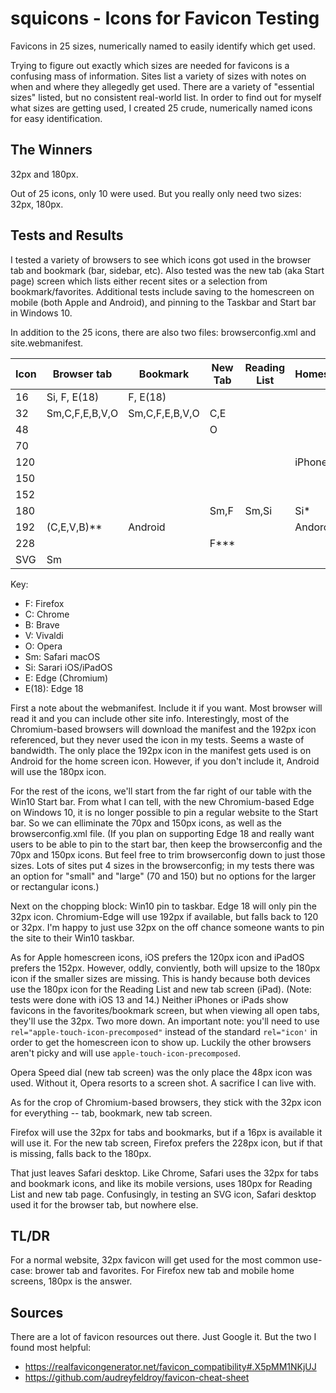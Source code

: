 # squicons - Icons for Favicon Testing

Favicons in 25 sizes, numerically named to easily identify which get used.

Trying to figure out exactly which sizes are needed for favicons is a confusing mass of information. Sites list a variety of sizes with notes on when and where they allegedly get used. There are a variety of "essential sizes" listed, but no consistent real-world list. In order to find out for myself what sizes are getting used, I created 25 crude, numerically named icons for easy identification. 

## The Winners

32px and 180px.

Out of 25 icons, only 10 were used. But you really only need two sizes: 32px, 180px.

## Tests and Results

I tested a variety of browsers to see which icons got used in the browser tab and bookmark (bar, sidebar, etc). Also tested was the new tab (aka Start page) screen which lists either recent sites or a selection from bookmark/favorites. Additional tests include saving to the homescreen on mobile (both Apple and Android), and pinning to the Taskbar and Start bar in Windows 10.

In addition to the 25 icons, there are also two files: browserconfig.xml and site.webmanifest.

| Icon | Browser tab | Bookmark | New Tab | Reading List | Homescreen | TaskBar (Win10) | Startbar (Win10) |
|------|-------------|----------|---------|--------------|------------| ------- | -------- |
|  16  | Si, F, E(18)| F, E(18) |         |              |            ||
|  32  | Sm,C,F,E,B,V,O|Sm,C,F,E,B,V,O| C,E | ||E(18)||
|  48  |             |          | O       | ||||
|  70  |||||||Small|
|  120 |||||iPhone|E||
|  150 |||||||Large|
|  152 ||||||iPad||
|  180 |||Sm,F|Sm,Si| Si*||
|  192 |(C,E,V,B)**| Android | || Andoroid | E | |
|  228 |||F***||||
|  SVG |Sm ||||||

Key:

- F: Firefox
- C: Chrome
- B: Brave
- V: Vivaldi
- O: Opera
- Sm: Safari macOS
- Si: Sarari iOS/iPadOS
- E: Edge (Chromium)
- E(18): Edge 18

First a note about the webmanifest. Include it if you want. Most browser will read it and you can include other site info. Interestingly, most of the Chromium-based browsers will download the manifest and the 192px icon referenced, but they never used the icon in my tests. Seems a waste of bandwidth. The only place the 192px icon in the manifest gets used is on Android for the home screen icon. However, if you don't include it, Android will use the 180px icon.

For the rest of the icons, we'll start from the far right of our table with the Win10 Start bar. From what I can tell, with the new Chromium-based Edge on Windows 10, it is no longer possible to pin a regular website to the Start bar. So we can elliminate the 70px and 150px icons, as well as the browserconfig.xml file. (If you plan on supporting Edge 18 and really want users to be able to pin to the start bar, then keep the browserconfig and the 70px and 150px icons. But feel free to trim browserconfig down to just those sizes. Lots of sites put 4 sizes in the browserconfig; in my tests there was an option for "small" and "large" (70 and 150) but no options for the larger or rectangular icons.)

Next on the chopping block: Win10 pin to taskbar. Edge 18 will only pin the 32px icon. Chromium-Edge will use 192px if available, but falls back to 120 or 32px. I'm happy to just use 32px on the off chance someone wants to pin the site to their Win10 taskbar. 

As for Apple homescreen icons, iOS prefers the 120px icon and iPadOS prefers the 152px. However, oddly, conviently, both will upsize to the 180px icon if the smaller sizes are missing. This is handy because both devices use the 180px icon for the Reading List and new tab screen (iPad). (Note: tests were done with iOS 13 and 14.) Neither iPhones or iPads show favicons in the favorites/bookmark screen, but when viewing all open tabs, they'll use the 32px. Two more down. An important note: you'll need to use `rel="apple-touch-icon-precomposed"` instead of the standard `rel="icon'` in order to get the homescreen icon to show up. Luckily the other browsers aren't picky and will use `apple-touch-icon-precomposed`. 

Opera Speed dial (new tab screen) was the only place the 48px icon was used. Without it, Opera resorts to a screen shot. A sacrifice I can live with.

As for the crop of Chromium-based browsers, they stick with the 32px icon for everything -- tab, bookmark, new tab screen. 

Firefox will use the 32px for tabs and bookmarks, but if a 16px is available it will use it. For the new tab screen, Firefox prefers the 228px icon, but if that is missing, falls back to the 180px. 

That just leaves Safari desktop. Like Chrome, Safari uses the 32px for tabs and bookmark icons, and like its mobile versions, uses 180px for Reading List and new tab page. Confusingly, in testing an SVG icon, Safari desktop used it for the browser tab, but nowhere else. 

## TL/DR

For a normal website, 32px favicon will get used for the most common use-case: brower tab and favorites. For Firefox new tab and mobile home screens, 180px is the answer.

## Sources

There are a lot of favicon resources out there. Just Google it. But the two I found most helpful:

- https://realfavicongenerator.net/favicon_compatibility#.X5pMM1NKjUJ
- https://github.com/audreyfeldroy/favicon-cheat-sheet
